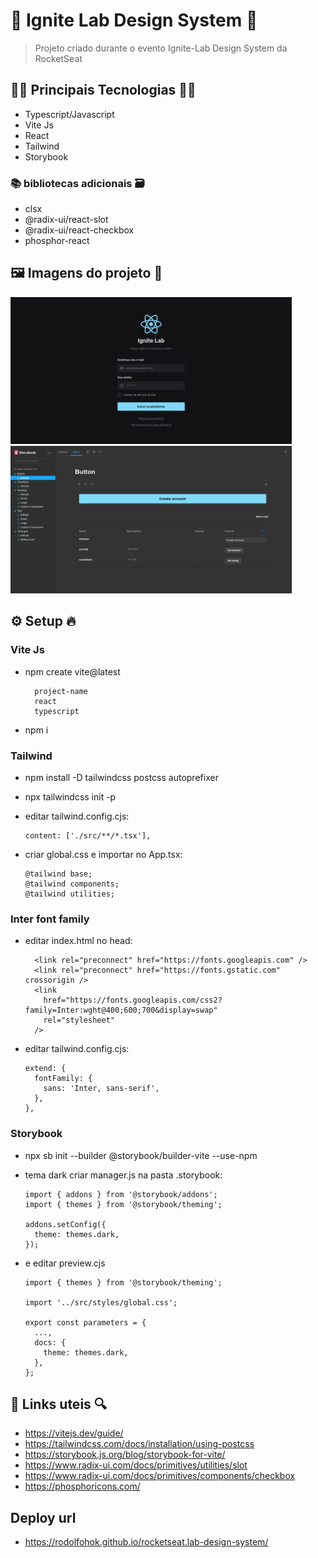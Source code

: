 # 🚀 Ignite Lab Design System 🚀

> Projeto criado durante o evento Ignite-Lab Design System da RocketSeat

## 👨‍💻 Principais Tecnologias 👩‍💻

- Typescript/Javascript
- Vite Js
- React
- Tailwind
- Storybook

### 📚 bibliotecas adicionais 🗃️

- clsx
- @radix-ui/react-slot
- @radix-ui/react-checkbox
- phosphor-react

## 🖼️ Imagens do projeto 👀

<img src="https://raw.githubusercontent.com/rodolfoHOk/portfolio-img/main/images/ignite-lab-ds-01.png" alt="NLW eSports Imagem 01" width="450"/>

<img src="https://raw.githubusercontent.com/rodolfoHOk/portfolio-img/main/images/ignite-lab-ds-02.png" alt="NLW eSports Imagem 01" width="450"/>

## ⚙️ Setup 🔥

### Vite Js

- npm create vite@latest

        project-name
        react
        typescript

- npm i

### Tailwind

- npm install -D tailwindcss postcss autoprefixer
- npx tailwindcss init -p
- editar tailwind.config.cjs:

      content: ['./src/**/*.tsx'],

- criar global.css e importar no App.tsx:

      @tailwind base;
      @tailwind components;
      @tailwind utilities;

### Inter font family

- editar index.html no head:

        <link rel="preconnect" href="https://fonts.googleapis.com" />
        <link rel="preconnect" href="https://fonts.gstatic.com" crossorigin />
        <link
          href="https://fonts.googleapis.com/css2?family=Inter:wght@400;600;700&display=swap"
          rel="stylesheet"
        />

- editar tailwind.config.cjs:

      extend: {
        fontFamily: {
          sans: 'Inter, sans-serif',
        },
      },

### Storybook

- npx sb init --builder @storybook/builder-vite --use-npm

- tema dark criar manager.js na pasta .storybook:

      import { addons } from '@storybook/addons';
      import { themes } from '@storybook/theming';

      addons.setConfig({
        theme: themes.dark,
      });

- e editar preview.cjs

      import { themes } from '@storybook/theming';

      import '../src/styles/global.css';

      export const parameters = {
        ...,
        docs: {
          theme: themes.dark,
        },
      };

## 🔗 Links uteis 🔍

- https://vitejs.dev/guide/
- https://tailwindcss.com/docs/installation/using-postcss
- https://storybook.js.org/blog/storybook-for-vite/
- https://www.radix-ui.com/docs/primitives/utilities/slot
- https://www.radix-ui.com/docs/primitives/components/checkbox
- https://phosphoricons.com/

## Deploy url

- https://rodolfohok.github.io/rocketseat.lab-design-system/
